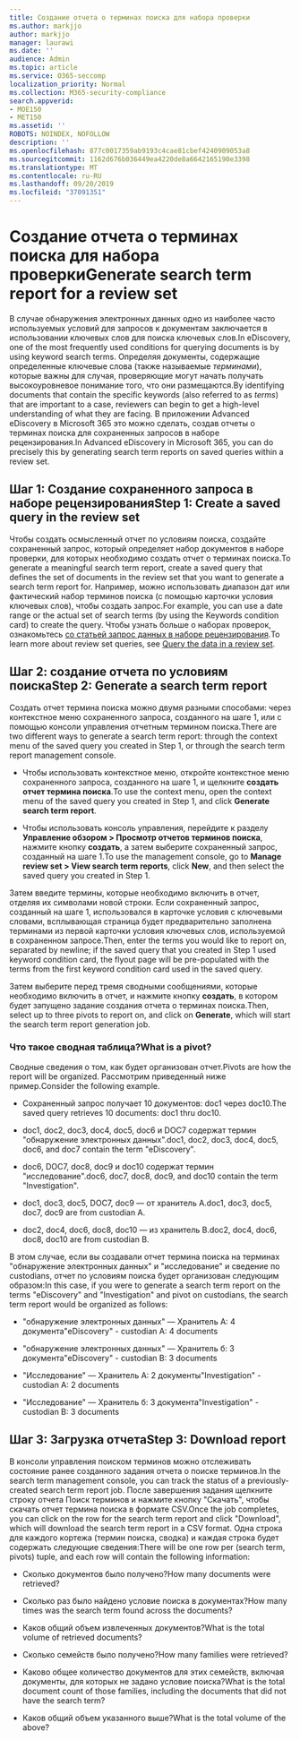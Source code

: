 ```yaml
---
title: Создание отчета о терминах поиска для набора проверки
ms.author: markjjo
author: markjjo
manager: laurawi
ms.date: ''
audience: Admin
ms.topic: article
ms.service: O365-seccomp
localization_priority: Normal
ms.collection: M365-security-compliance
search.appverid:
- MOE150
- MET150
ms.assetid: ''
ROBOTS: NOINDEX, NOFOLLOW
description: ''
ms.openlocfilehash: 877c0017359ab9193c4cae81cbef4240909053a8
ms.sourcegitcommit: 1162d676b036449ea4220de8a6642165190e3398
ms.translationtype: MT
ms.contentlocale: ru-RU
ms.lasthandoff: 09/20/2019
ms.locfileid: "37091351"
---
```

# <a name="generate-search-term-report-for-a-review-set"></a><span data-ttu-id="9fadc-102">Создание отчета о терминах поиска для набора проверки</span><span class="sxs-lookup"><span data-stu-id="9fadc-102">Generate search term report for a review set</span></span>

<span data-ttu-id="9fadc-103">В случае обнаружения электронных данных одно из наиболее часто используемых условий для запросов к документам заключается в использовании ключевых слов для поиска ключевых слов.</span><span class="sxs-lookup"><span data-stu-id="9fadc-103">In eDiscovery, one of the most frequently used conditions for querying documents is by using keyword search terms.</span></span> <span data-ttu-id="9fadc-104">Определяя документы, содержащие определенные ключевые слова (также называемые *терминами*), которые важны для случая, проверяющие могут начать получать высокоуровневое понимание того, что они размещаются.</span><span class="sxs-lookup"><span data-stu-id="9fadc-104">By identifying documents that contain the specific keywords (also referred to as *terms*) that are important to a case, reviewers can begin to get a high-level understanding of what they are facing.</span></span> <span data-ttu-id="9fadc-105">В приложении Advanced eDiscovery в Microsoft 365 это можно сделать, создав отчеты о терминах поиска для сохраненных запросов в наборе рецензирования.</span><span class="sxs-lookup"><span data-stu-id="9fadc-105">In Advanced eDiscovery in Microsoft 365, you can do precisely this by generating search term reports on saved queries within a review set.</span></span>

## <a name="step-1-create-a-saved-query-in-the-review-set"></a><span data-ttu-id="9fadc-106">Шаг 1: Создание сохраненного запроса в наборе рецензирования</span><span class="sxs-lookup"><span data-stu-id="9fadc-106">Step 1: Create a saved query in the review set</span></span>

<span data-ttu-id="9fadc-107">Чтобы создать осмысленный отчет по условиям поиска, создайте сохраненный запрос, который определяет набор документов в наборе проверки, для которых необходимо создать отчет о терминах поиска.</span><span class="sxs-lookup"><span data-stu-id="9fadc-107">To generate a meaningful search term report, create a saved query that defines the set of documents in the review set that you want to generate a search term report for.</span></span> <span data-ttu-id="9fadc-108">Например, можно использовать диапазон дат или фактический набор терминов поиска (с помощью карточки условия ключевых слов), чтобы создать запрос.</span><span class="sxs-lookup"><span data-stu-id="9fadc-108">For example, you can use a date range or the actual set of search terms (by using the Keywords condition card) to create the query.</span></span> <span data-ttu-id="9fadc-109">Чтобы узнать больше о наборах проверок, ознакомьтесь [со статьей запрос данных в наборе рецензирования](review-set-search.md).</span><span class="sxs-lookup"><span data-stu-id="9fadc-109">To learn more about review set queries, see [Query the data in a review set](review-set-search.md).</span></span>

## <a name="step-2-generate-a-search-term-report"></a><span data-ttu-id="9fadc-110">Шаг 2: создание отчета по условиям поиска</span><span class="sxs-lookup"><span data-stu-id="9fadc-110">Step 2: Generate a search term report</span></span>

<span data-ttu-id="9fadc-111">Создать отчет термина поиска можно двумя разными способами: через контекстное меню сохраненного запроса, созданного на шаге 1, или с помощью консоли управления отчетным термином поиска.</span><span class="sxs-lookup"><span data-stu-id="9fadc-111">There are two different ways to generate a search term report: through the context menu of the saved query you created in Step 1, or through the search term report management console.</span></span>

- <span data-ttu-id="9fadc-112">Чтобы использовать контекстное меню, откройте контекстное меню сохраненного запроса, созданного на шаге 1, и щелкните **создать отчет термина поиска**.</span><span class="sxs-lookup"><span data-stu-id="9fadc-112">To use the context menu, open the context menu of the saved query you created in Step 1, and click **Generate search term report**.</span></span>

- <span data-ttu-id="9fadc-113">Чтобы использовать консоль управления, перейдите к разделу **Управление обзором > Просмотр отчетов терминов поиска**, нажмите кнопку **создать**, а затем выберите сохраненный запрос, созданный на шаге 1.</span><span class="sxs-lookup"><span data-stu-id="9fadc-113">To use the management console, go to **Manage review set > View search term reports**, click **New**, and then select the saved query you created in Step 1.</span></span>

<span data-ttu-id="9fadc-114">Затем введите термины, которые необходимо включить в отчет, отделяя их символами новой строки. Если сохраненный запрос, созданный на шаге 1, использовался в карточке условия с ключевыми словами, всплывающая страница будет предварительно заполнена терминами из первой карточки условия ключевых слов, используемой в сохраненном запросе.</span><span class="sxs-lookup"><span data-stu-id="9fadc-114">Then, enter the terms you would like to report on, separated by newline; if the saved query that you created in Step 1 used keyword condition card, the flyout page will be pre-populated with the terms from the first keyword condition card used in the saved query.</span></span>

<span data-ttu-id="9fadc-115">Затем выберите перед тремя сводными сообщениями, которые необходимо включить в отчет, и нажмите кнопку **создать**, в котором будет запущено задание создания отчета о терминах поиска.</span><span class="sxs-lookup"><span data-stu-id="9fadc-115">Then, select up to three pivots to report on, and click on **Generate**, which will start the search term report generation job.</span></span>

### <a name="what-is-a-pivot"></a><span data-ttu-id="9fadc-116">Что такое сводная таблица?</span><span class="sxs-lookup"><span data-stu-id="9fadc-116">What is a pivot?</span></span>

<span data-ttu-id="9fadc-117">Сводные сведения о том, как будет организован отчет.</span><span class="sxs-lookup"><span data-stu-id="9fadc-117">Pivots are how the report will be organized.</span></span> <span data-ttu-id="9fadc-118">Рассмотрим приведенный ниже пример.</span><span class="sxs-lookup"><span data-stu-id="9fadc-118">Consider the following example.</span></span>

- <span data-ttu-id="9fadc-119">Сохраненный запрос получает 10 документов: doc1 через doc10.</span><span class="sxs-lookup"><span data-stu-id="9fadc-119">The saved query retrieves 10 documents: doc1 thru doc10.</span></span>

- <span data-ttu-id="9fadc-120">doc1, doc2, doc3, doc4, doc5, doc6 и DOC7 содержат термин "обнаружение электронных данных".</span><span class="sxs-lookup"><span data-stu-id="9fadc-120">doc1, doc2, doc3, doc4, doc5, doc6, and doc7 contain the term "eDiscovery".</span></span>

- <span data-ttu-id="9fadc-121">doc6, DOC7, doc8, doc9 и doc10 содержат термин "исследование".</span><span class="sxs-lookup"><span data-stu-id="9fadc-121">doc6, doc7, doc8, doc9, and doc10 contain the term "Investigation".</span></span>

- <span data-ttu-id="9fadc-122">doc1, doc3, doc5, DOC7, doc9 — от хранитель A.</span><span class="sxs-lookup"><span data-stu-id="9fadc-122">doc1, doc3, doc5, doc7, doc9 are from custodian A.</span></span>

- <span data-ttu-id="9fadc-123">doc2, doc4, doc6, doc8, doc10 — из хранитель B.</span><span class="sxs-lookup"><span data-stu-id="9fadc-123">doc2, doc4, doc6, doc8, doc10 are from custodian B.</span></span>

<span data-ttu-id="9fadc-124">В этом случае, если вы создавали отчет термина поиска на терминах "обнаружение электронных данных" и "исследование" и сведение по custodians, отчет по условиям поиска будет организован следующим образом:</span><span class="sxs-lookup"><span data-stu-id="9fadc-124">In this case, if you were to generate a search term report on the terms "eDiscovery" and "Investigation" and pivot on custodians, the search term report would be organized as follows:</span></span>

- <span data-ttu-id="9fadc-125">"обнаружение электронных данных" — Хранитель A: 4 документа</span><span class="sxs-lookup"><span data-stu-id="9fadc-125">"eDiscovery" - custodian A: 4 documents</span></span>

- <span data-ttu-id="9fadc-126">"обнаружение электронных данных" — Хранитель б: 3 документа</span><span class="sxs-lookup"><span data-stu-id="9fadc-126">"eDiscovery" - custodian B: 3 documents</span></span>

- <span data-ttu-id="9fadc-127">"Исследование" — Хранитель A: 2 документы</span><span class="sxs-lookup"><span data-stu-id="9fadc-127">"Investigation" - custodian A: 2 documents</span></span>

- <span data-ttu-id="9fadc-128">"Исследование" — Хранитель б: 3 документа</span><span class="sxs-lookup"><span data-stu-id="9fadc-128">"Investigation" - custodian B: 3 documents</span></span>

## <a name="step-3-download-report"></a><span data-ttu-id="9fadc-129">Шаг 3: Загрузка отчета</span><span class="sxs-lookup"><span data-stu-id="9fadc-129">Step 3: Download report</span></span>

<span data-ttu-id="9fadc-130">В консоли управления поиском терминов можно отслеживать состояние ранее созданного задания отчета о поиске терминов.</span><span class="sxs-lookup"><span data-stu-id="9fadc-130">In the search term management console, you can track the status of a previously-created search term report job.</span></span> <span data-ttu-id="9fadc-131">После завершения задания щелкните строку отчета Поиск терминов и нажмите кнопку "Скачать", чтобы скачать отчет термина поиска в формате CSV.</span><span class="sxs-lookup"><span data-stu-id="9fadc-131">Once the job completes, you can click on the row for the search term report and click "Download", which will download the search term report in a CSV format.</span></span> <span data-ttu-id="9fadc-132">Одна строка для каждого кортежа (термин поиска, сводка) и каждая строка будет содержать следующие сведения:</span><span class="sxs-lookup"><span data-stu-id="9fadc-132">There will be one row per (search term, pivots) tuple, and each row will contain the following information:</span></span>

- <span data-ttu-id="9fadc-133">Сколько документов было получено?</span><span class="sxs-lookup"><span data-stu-id="9fadc-133">How many documents were retrieved?</span></span>

- <span data-ttu-id="9fadc-134">Сколько раз было найдено условие поиска в документах?</span><span class="sxs-lookup"><span data-stu-id="9fadc-134">How many times was the search term found across the documents?</span></span>

- <span data-ttu-id="9fadc-135">Каков общий объем извлеченных документов?</span><span class="sxs-lookup"><span data-stu-id="9fadc-135">What is the total volume of retrieved documents?</span></span>

- <span data-ttu-id="9fadc-136">Сколько семейств было получено?</span><span class="sxs-lookup"><span data-stu-id="9fadc-136">How many families were retrieved?</span></span>

- <span data-ttu-id="9fadc-137">Каково общее количество документов для этих семейств, включая документы, для которых не задано условие поиска?</span><span class="sxs-lookup"><span data-stu-id="9fadc-137">What is the total document count of those families, including the documents that did not have the search term?</span></span>

- <span data-ttu-id="9fadc-138">Каков общий объем указанного выше?</span><span class="sxs-lookup"><span data-stu-id="9fadc-138">What is the total volume of the above?</span></span>